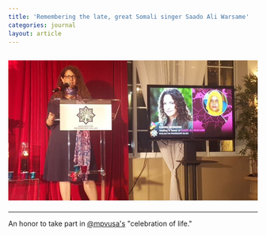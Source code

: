 ```yaml
---
title: 'Remembering the late, great Somali singer Saado Ali Warsame'
categories: journal
layout: article
---
```


## ![An honor to take part in @mpvusa's celebration of life.](/uploads/czibhyhueaa5rdc.jpg)

---

An honor to take part in [@mpvusa's](https://twitter.com/mpvusa) "celebration of life."